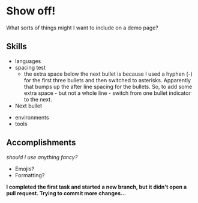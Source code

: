 # Show off!

What sorts of things might I want to include on a demo page?
## Skills
- languages
- spacing test
  - the extra space below the next bullet is because I used a hyphen (-) for the first three bullets and then switched to asterisks. Apparently that bumps up the after line spacing for the bullets. So, to add some extra space - but not a whole line - switch from one bullet indicator to the next.
- Next bullet
* environments
* tools

## Accomplishments

*should I use anything fancy?*
* Emojis?
* Formatting?

__I completed the first task and started a new branch, but it didn't open a pull request. Trying to commit more changes...__
